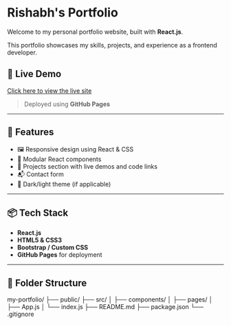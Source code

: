 # Rishabh's Portfolio

Welcome to my personal portfolio website, built with **React.js**.

This portfolio showcases my skills, projects, and experience as a frontend developer.

## 🚀 Live Demo

[Click here to view the live site](https://rishabh15aayaninfotech.github.io/rishabh_portfolio)

> Deployed using **GitHub Pages**

---

## 📁 Features

- 🖼️ Responsive design using React & CSS
- 🧩 Modular React components
- 📄 Projects section with live demos and code links
- 📬 Contact form
- 🌙 Dark/light theme (if applicable)

---

## 📦 Tech Stack

- **React.js**
- **HTML5 & CSS3**
- **Bootstrap / Custom CSS**
- **GitHub Pages** for deployment

---

## 📂 Folder Structure

my-portfolio/
├── public/
├── src/
│ ├── components/
│ ├── pages/
│ ├── App.js
│ └── index.js
├── README.md
├── package.json
└── .gitignore